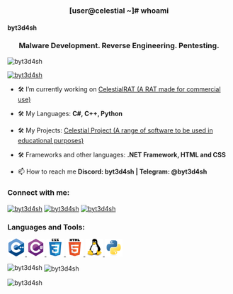 <h3 align="center" font-size="14">[user@celestial ~]# whoami</h3>
<h4 align="left">byt3d4sh</h4>
<h3 align="center">Malware Development. Reverse Engineering. Pentesting.</h3>

<p align="left"> <img src="https://komarev.com/ghpvc/?username=byt3d4sh&label=Profile%20views&color=0e75b6&style=flat" alt="byt3d4sh" /> </p>

<p align="left"> <a href="https://github.com/ryo-ma/github-profile-trophy"><img src="https://github-profile-trophy.vercel.app/?username=byt3d4sh" alt="byt3d4sh" /></a> </p>

- 🛠️ I’m currently working on [CelestialRAT (A RAT made for commercial use)](https://discord.gg/celestial-project)

- 🛠️ My Languages: **C#, C++, Python**

- 🛠️ My Projects: [Celestial Project (A range of software to be used in educational purposes)](https://discord.gg/celestial-project)

- 🛠️ Frameworks and other languages: **.NET Framework, HTML and CSS**

- 📫 How to reach me **Discord: byt3d4sh | Telegram: @byt3d4sh**

<h3 align="left">Connect with me:</h3>
<p align="left">
<a href="https://twitter.com/byt3d4sh" target="blank"><img align="center" src="https://raw.githubusercontent.com/rahuldkjain/github-profile-readme-generator/master/src/images/icons/Social/twitter.svg" alt="byt3d4sh" height="30" width="40" /></a>
<a href="https://www.leetcode.com/byt3d4sh" target="blank"><img align="center" src="https://raw.githubusercontent.com/rahuldkjain/github-profile-readme-generator/master/src/images/icons/Social/leet-code.svg" alt="byt3d4sh" height="30" width="40" /></a>
<a href="https://discord.gg/byt3d4sh" target="blank"><img align="center" src="https://raw.githubusercontent.com/rahuldkjain/github-profile-readme-generator/master/src/images/icons/Social/discord.svg" alt="byt3d4sh" height="30" width="40" /></a>
</p>

<h3 align="left">Languages and Tools:</h3>
<p align="left"> <a href="https://www.w3schools.com/cpp/" target="_blank" rel="noreferrer"> <img src="https://raw.githubusercontent.com/devicons/devicon/master/icons/cplusplus/cplusplus-original.svg" alt="cplusplus" width="40" height="40"/> </a> <a href="https://www.w3schools.com/cs/" target="_blank" rel="noreferrer"> <img src="https://raw.githubusercontent.com/devicons/devicon/master/icons/csharp/csharp-original.svg" alt="csharp" width="40" height="40"/> </a> <a href="https://www.w3schools.com/css/" target="_blank" rel="noreferrer"> <img src="https://raw.githubusercontent.com/devicons/devicon/master/icons/css3/css3-original-wordmark.svg" alt="css3" width="40" height="40"/> </a> <a href="https://www.w3.org/html/" target="_blank" rel="noreferrer"> <img src="https://raw.githubusercontent.com/devicons/devicon/master/icons/html5/html5-original-wordmark.svg" alt="html5" width="40" height="40"/> </a> <a href="https://www.linux.org/" target="_blank" rel="noreferrer"> <img src="https://raw.githubusercontent.com/devicons/devicon/master/icons/linux/linux-original.svg" alt="linux" width="40" height="40"/> </a> <a href="https://www.python.org" target="_blank" rel="noreferrer"> <img src="https://raw.githubusercontent.com/devicons/devicon/master/icons/python/python-original.svg" alt="python" width="40" height="40"/> </a> </p>

<p><img align="left" src="https://github-readme-stats.vercel.app/api/top-langs?username=byt3d4sh&show_icons=true&locale=en&layout=compact" alt="byt3d4sh" /></p>

<p>&nbsp;<img align="center" src="https://github-readme-stats.vercel.app/api?username=byt3d4sh&show_icons=true&locale=en" alt="byt3d4sh" /></p>

<p><img align="center" src="https://github-readme-streak-stats.herokuapp.com/?user=byt3d4sh&" alt="byt3d4sh" /></p>
